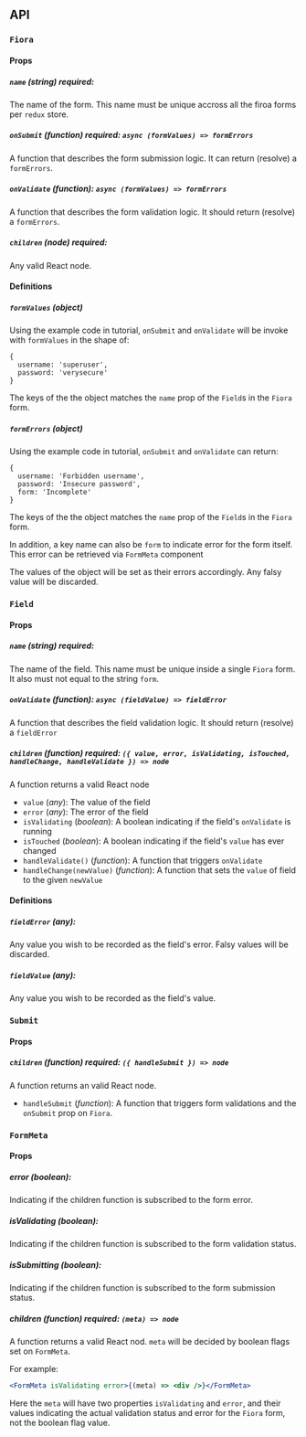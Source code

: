 ## API

### `Fiora`

#### Props

##### `name` (*string*) **required**:
The name of the form. This name must be unique accross all the firoa forms per `redux` store.

##### `onSubmit` (*function*) **required**: `async (formValues) => formErrors`
A function that describes the form submission logic. It can return (resolve) a `formErrors`.

##### `onValidate` (*function*): `async (formValues) => formErrors`
A function that describes the form validation logic. It should return (resolve) a `formErrors`.

##### `children` (*node*) **required**:
Any valid React node.

#### Definitions

##### `formValues` (*object*)
Using the example code in tutorial, `onSubmit` and `onValidate` will be invoke with `formValues` in the shape of:
```
{
  username: 'superuser',
  password: 'verysecure'
}
```
The keys of the the object matches the `name` prop of the `Field`s in the `Fiora` form.

##### `formErrors` (*object*)
Using the example code in tutorial, `onSubmit` and `onValidate` can return:
```
{
  username: 'Forbidden username',
  password: 'Insecure password',
  form: 'Incomplete'
}
```
The keys of the the object matches the `name` prop of the `Field`s in the `Fiora` form.

In addition, a key name can also be `form` to indicate error for the form itself. This error can be retrieved via `FormMeta` component

The values of the object will be set as their errors accordingly. Any falsy value will be discarded.


### `Field`

#### Props

##### `name` (*string*) **required**:
The name of the field. This name must be unique inside a single `Fiora` form. It also must not equal to the string `form`.

##### `onValidate` (*function*): `async (fieldValue) => fieldError`
A function that describes the field validation logic. It should return (resolve) a `fieldError`

##### `children` (*function*) **required**: `({ value, error, isValidating, isTouched, handleChange, handleValidate }) => node`
A function returns a valid React node

- `value` (*any*): The value of the field
- `error` (*any*): The error of the field
- `isValidating` (*boolean*): A boolean indicating if the field's `onValidate` is running
- `isTouched` (*boolean*): A boolean indicating if the field's `value` has ever changed
- `handleValidate()` (*function*): A function that triggers `onValidate`
- `handleChange(newValue)` (*function*): A function that sets the `value` of field to the given `newValue`

#### Definitions

##### `fieldError` (*any*):
Any value you wish to be recorded as the field's error. Falsy values will be discarded.

##### `fieldValue` (*any*):
Any value you wish to be recorded as the field's value.


### `Submit`

#### Props

##### `children` (*function*) **required**: `({ handleSubmit }) => node`
A function returns an valid React node.

- `handleSubmit` (*function*): A function that triggers form validations and the `onSubmit` prop on `Fiora`.

### `FormMeta`

#### Props
##### error (*boolean*):
Indicating if the children function is subscribed to the form error.

##### isValidating (*boolean*):
Indicating if the children function is subscribed to the form validation status.

##### isSubmitting (*boolean*):
Indicating if the children function is subscribed to the form submission status.

##### children (*function*) **required**: `(meta) => node`
A function returns a valid React nod. `meta` will be decided by boolean flags set on `FormMeta`.

For example:
```jsx
<FormMeta isValidating error>{(meta) => <div />}</FormMeta>
```
Here the `meta` will have two properties `isValidating` and `error`, and their values indicating the actual validation status and error for the `Fiora` form, not the boolean flag value.

